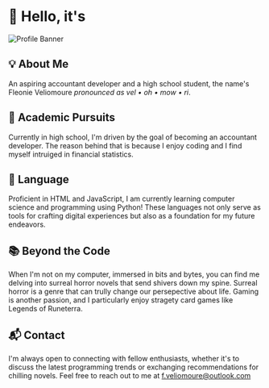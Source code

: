 # 👋 Hello, it's

![Profile Banner](https://i.pinimg.com/originals/5c/3a/0d/5c3a0dbd87d6bd5e6a4718fa8552e22d.png)

## 💡 About Me

An aspiring accountant developer and a high school student, the name's Fleonie Veliomoure *pronounced as vel • oh • mow • ri*.  

## 💼 Academic Pursuits

Currently in high school, I'm driven by the goal of becoming an accountant developer. The reason behind that is because I enjoy coding and I find myself intruiged in financial statistics. 

## 🚀 Language

Proficient in HTML and JavaScript, I am currently learning computer science and programming using Python! These languages not only serve as tools for crafting digital experiences but also as a foundation for my future endeavors.

## 📚 Beyond the Code

When I'm not on my computer, immersed in bits and bytes, you can find me delving into surreal horror novels that send shivers down my spine. Surreal horror is a genre that can trully change our persepective about life. Gaming is another passion, and I particularly enjoy stragety card games like Legends of Runeterra.

## 📬 Contact

I'm always open to connecting with fellow enthusiasts, whether it's to discuss the latest programming trends or exchanging recommendations for chilling novels. Feel free to reach out to me at f.veliomoure@outlook.com
